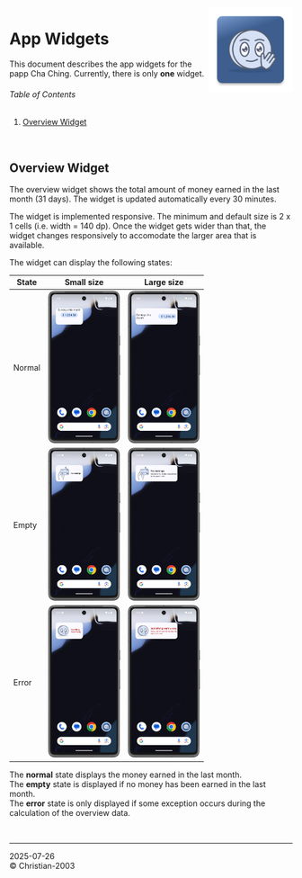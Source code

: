 <img src="../img/icon.png" height="150" align="right">

# App Widgets
This document describes the app widgets for the papp Cha Ching. Currently, there is only **one** widget.

###### Table of Contents
1. [Overview Widget](#overview-widget)

<br/>

## Overview Widget
The overview widget shows the total amount of money earned in the last month (31 days). The widget is updated automatically every 30 minutes.

The widget is implemented responsive. The minimum and default size is 2 x 1 cells (i.e. width = 140 dp). Once the widget gets wider than that, the widget changes responsively to accomodate the larger area that is available.

The widget can display the following states:

State | Small size | Large size
--- | --- | ---
Normal | <img src="../img/development/widget_normal_small.png" style="max-width:128px"> | <img src="../img/development/widget_normal_large.png" style="max-width:128px">
Empty | <img src="../img/development/widget_empty_small.png" style="max-width:128px"> | <img src="../img/development/widget_empty_large.png" style="max-width:128px">
Error | <img src="../img/development/widget_error_small.png" style="max-width:128px"> | <img src="../img/development/widget_error_large.png" style="max-width:128px">

The **normal** state displays the money earned in the last month.  
The **empty** state is displayed if no money has been earned in the last month.  
The **error** state is only displayed if some exception occurs during the calculation of the overview data.

<br/>

***

2025-07-26  
&copy; Christian-2003
